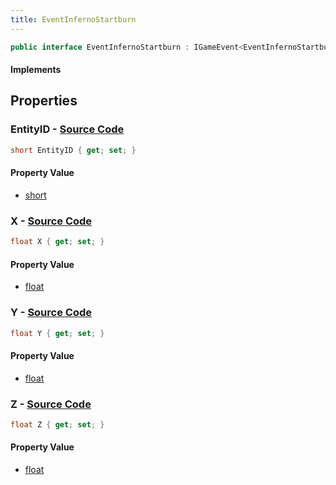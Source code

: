 ```yaml
---
title: EventInfernoStartburn
---
```


```csharp
public interface EventInfernoStartburn : IGameEvent<EventInfernoStartburn>
```

#### Implements

## Properties

### **EntityID** - [Source Code](https://github.com/swiftly-solution/swiftlys2/blob/main/managed/src/SwiftlyS2.Generated/GameEvents/Interfaces/EventInfernoStartburn.cs#L21)

```csharp
short EntityID { get; set; }
```

#### Property Value

- [short](https://learn.microsoft.com/dotnet/api/system.int16)

### **X** - [Source Code](https://github.com/swiftly-solution/swiftlys2/blob/main/managed/src/SwiftlyS2.Generated/GameEvents/Interfaces/EventInfernoStartburn.cs#L26)

```csharp
float X { get; set; }
```

#### Property Value

- [float](https://learn.microsoft.com/dotnet/api/system.single)

### **Y** - [Source Code](https://github.com/swiftly-solution/swiftlys2/blob/main/managed/src/SwiftlyS2.Generated/GameEvents/Interfaces/EventInfernoStartburn.cs#L31)

```csharp
float Y { get; set; }
```

#### Property Value

- [float](https://learn.microsoft.com/dotnet/api/system.single)

### **Z** - [Source Code](https://github.com/swiftly-solution/swiftlys2/blob/main/managed/src/SwiftlyS2.Generated/GameEvents/Interfaces/EventInfernoStartburn.cs#L36)

```csharp
float Z { get; set; }
```

#### Property Value

- [float](https://learn.microsoft.com/dotnet/api/system.single)

